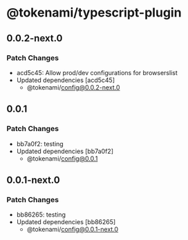 # @tokenami/typescript-plugin

## 0.0.2-next.0

### Patch Changes

- acd5c45: Allow prod/dev configurations for browserslist
- Updated dependencies [acd5c45]
  - @tokenami/config@0.0.2-next.0

## 0.0.1

### Patch Changes

- bb7a0f2: testing
- Updated dependencies [bb7a0f2]
  - @tokenami/config@0.0.1

## 0.0.1-next.0

### Patch Changes

- bb86265: testing
- Updated dependencies [bb86265]
  - @tokenami/config@0.0.1-next.0
